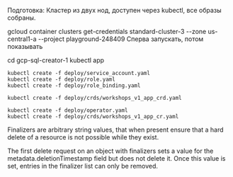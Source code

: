 Подготовка:
Кластер из двух нод, доступен через kubectl, все образы собраны.

gcloud container clusters get-credentials standard-cluster-3 --zone us-central1-a --project playground-248409
Сперва запускать, потом показывать


cd gcp-sql-creator-1
kubectl app

```
kubectl create -f deploy/service_account.yaml  
kubectl create -f deploy/role.yaml   
kubectl create -f deploy/role_binding.yaml 
```

```
kubectl create -f deploy/crds/workshops_v1_app_crd.yaml 
```

```
kubectl create -f deploy/operator.yaml
kubectl create -f deploy/crds/workshops_v1_app_cr.yaml
```


Finalizers are arbitrary string values, that when present ensure that a hard delete of a resource is not possible while they exist.

The first delete request on an object with finalizers sets a value for the metadata.deletionTimestamp field but does not delete it. Once this value is set, entries in the finalizer list can only be removed.
